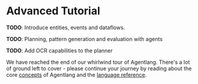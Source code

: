 # Advanced Tutorial

**TODO**: Introduce entities, events and dataflows.

**TODO**: Planning, pattern generation and evaluation with agents

**TODO**: Add OCR capabilities to the planner

We have reached the end of our whirlwind tour of Agentlang. There's a lot of ground left to cover - please
continue your journey by reading about the core [concepts](concepts/intro.md) of Agentlang and
the [language reference](language/reference/overview.md).

